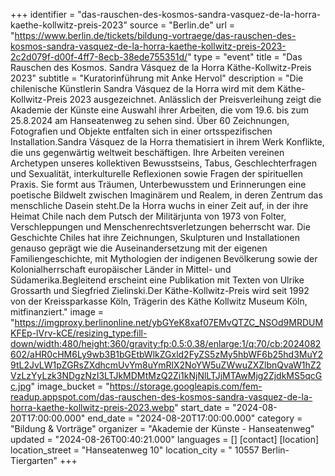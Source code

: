+++
identifier = "das-rauschen-des-kosmos-sandra-vasquez-de-la-horra-kaethe-kollwitz-preis-2023"
source = "Berlin.de"
url = "https://www.berlin.de/tickets/bildung-vortraege/das-rauschen-des-kosmos-sandra-vasquez-de-la-horra-kaethe-kollwitz-preis-2023-2c2d079f-d00f-4ff7-8ecb-38ede755351d/"
type = "event"
title = "Das Rauschen des Kosmos. Sandra Vásquez de la Horra Käthe-Kollwitz-Preis 2023"
subtitle = "Kuratorinführung mit Anke Hervol"
description = "Die chilenische Künstlerin Sandra Vásquez de la Horra wird mit dem Käthe-Kollwitz-Preis 2023 ausgezeichnet. Anlässlich der Preisverleihung zeigt die Akademie der Künste eine Auswahl ihrer Arbeiten, die vom 19.6. bis zum 25.8.2024 am Hanseatenweg zu sehen sind. Über 60 Zeichnungen, Fotografien und Objekte entfalten sich in einer ortsspezifischen Installation.Sandra Vásquez de la Horra thematisiert in ihrem Werk Konflikte, die uns gegenwärtig weltweit beschäftigen. Ihre Arbeiten vereinen Archetypen unseres kollektiven Bewusstseins, Tabus, Geschlechterfragen und Sexualität, interkulturelle Reflexionen sowie Fragen der spirituellen Praxis. Sie formt aus Träumen, Unterbewusstem und Erinnerungen eine poetische Bildwelt zwischen Imaginärem und Realem, in deren Zentrum das menschliche Dasein steht.De la Horra wuchs in einer Zeit auf, in der ihre Heimat Chile nach dem Putsch der Militärjunta von 1973 von Folter, Verschleppungen und Menschenrechtsverletzungen beherrscht war. Die Geschichte Chiles hat ihre Zeichnungen, Skulpturen und Installationen genauso geprägt wie die Auseinandersetzung mit der eigenen Familiengeschichte, mit Mythologien der indigenen Bevölkerung sowie der Kolonialherrschaft europäischer Länder in Mittel- und Südamerika.Begleitend erscheint eine Publikation mit Texten von Ulrike Grossarth und Siegfried Zielinski.Der Käthe-Kollwitz-Preis wird seit 1992 von der Kreissparkasse Köln, Trägerin des Käthe Kollwitz Museum Köln, mitfinanziert."
image = "https://imgproxy.berlinonline.net/ybGYeK8xaf07EMvQTZC_NSOd9MRDUMKFEp-lVrv-kCE/resizing_type:fill-down/width:480/height:360/gravity:fp:0.5:0.38/enlarge:1/q:70/cb:2024082602/aHR0cHM6Ly9wb3B1bGEtbWlkZGxld2FyZS5zMy5hbWF6b25hd3MuY29tL2JvLW1pZGRsZXdhcmUvYm8uYmRlX2NoYW5uZWwuZXZlbnQvaW1hZ2VzLzYyLzk3NDgzNzI3LTJkMDMtMzQ2Zi1kNjNlLTJjMTAwMjg2ZjdkMS5qcGc.jpg"
image_bucket = "https://storage.googleapis.com/fem-readup.appspot.com/das-rauschen-des-kosmos-sandra-vasquez-de-la-horra-kaethe-kollwitz-preis-2023.webp"
start_date = "2024-08-20T17:00:00.000"
end_date = "2024-08-20T17:00:00.000"
category = "Bildung & Vorträge"
organizer = "Akademie der Künste - Hanseatenweg"
updated = "2024-08-26T00:40:21.000"
languages = []
[contact]
[location]
location_street = "Hanseatenweg 10"
location_city = " 10557 Berlin-Tiergarten"
+++